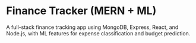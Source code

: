 # Finance Tracker (MERN + ML)
A full-stack finance tracking app using MongoDB, Express, React, and Node.js, with ML features for expense classification and budget prediction.
